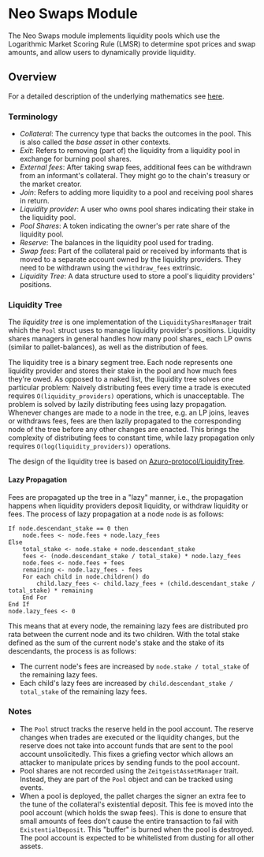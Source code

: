 # Neo Swaps Module

The Neo Swaps module implements liquidity pools which use the Logarithmic Market
Scoring Rule (LMSR) to determine spot prices and swap amounts, and allow users
to dynamically provide liquidity.

## Overview

For a detailed description of the underlying mathematics see [here][docslink].

### Terminology

- _Collateral_: The currency type that backs the outcomes in the pool. This is
  also called the _base asset_ in other contexts.
- _Exit_: Refers to removing (part of) the liquidity from a liquidity pool in
  exchange for burning pool shares.
- _External fees_: After taking swap fees, additional fees can be withdrawn from
  an informant's collateral. They might go to the chain's treasury or the market
  creator.
- _Join_: Refers to adding more liquidity to a pool and receiving pool shares in
  return.
- _Liquidity provider_: A user who owns pool shares indicating their stake in
  the liquidity pool.
- _Pool Shares_: A token indicating the owner's per rate share of the liquidity
  pool.
- _Reserve_: The balances in the liquidity pool used for trading.
- _Swap fees_: Part of the collateral paid or received by informants that is
  moved to a separate account owned by the liquidity providers. They need to be
  withdrawn using the `withdraw_fees` extrinsic.
- _Liquidity Tree_: A data structure used to store a pool's liquidity providers'
  positions.

### Liquidity Tree

The _liquidity tree_ is one implementation of the `LiquiditySharesManager` trait
which the `Pool` struct uses to manage liquidity provider's positions. Liquidity
shares managers in general handles how many pool shares\_ each LP owns (similar
to pallet-balances), as well as the distribution of fees.

The liquidity tree is a binary segment tree. Each node represents one liquidity
provider and stores their stake in the pool and how much fees they're owed. As
opposed to a naked list, the liquidity tree solves one particular problem:
Naively distributing fees every time a trade is executed requires
`O(liquidity_providers)` operations, which is unacceptable. The problem is
solved by lazily distributing fees using lazy propagation. Whenever changes are
made to a node in the tree, e.g. an LP joins, leaves or withdraws fees, fees are
then lazily propagated to the corresponding node of the tree before any other
changes are enacted. This brings the complexity of distributing fees to constant
time, while lazy propagation only requires `O(log(liquidity_providers))`
operations.

The design of the liquidity tree is based on
[Azuro-protocol/LiquidityTree](https://github.com/Azuro-protocol/LiquidityTree).

#### Lazy Propagation

Fees are propagated up the tree in a "lazy" manner, i.e., the propagation
happens when liquidity providers deposit liquidity, or withdraw liquidity or
fees. The process of lazy propagation at a node `node` is as follows:

```
If node.descendant_stake == 0 then
    node.fees <- node.fees + node.lazy_fees
Else
    total_stake <- node.stake + node.descendant_stake
    fees <- (node.descendant_stake / total_stake) * node.lazy_fees
    node.fees <- node.fees + fees
    remaining <- node.lazy_fees - fees
    For each child in node.children() do
        child.lazy_fees <- child.lazy_fees + (child.descendant_stake / total_stake) * remaining
    End For
End If
node.lazy_fees <- 0
```

This means that at every node, the remaining lazy fees are distributed pro rata
between the current node and its two children. With the total stake defined as
the sum of the current node's stake and the stake of its descendants, the
process is as follows:

- The current node's fees are increased by `node.stake / total_stake` of the
  remaining lazy fees.
- Each child's lazy fees are increased by `child.descendant_stake / total_stake`
  of the remaining lazy fees.

### Notes

- The `Pool` struct tracks the reserve held in the pool account. The reserve
  changes when trades are executed or the liquidity changes, but the reserve
  does not take into account funds that are sent to the pool account
  unsolicitedly. This fixes a griefing vector which allows an attacker to
  manipulate prices by sending funds to the pool account.
- Pool shares are not recorded using the `ZeitgeistAssetManager` trait. Instead,
  they are part of the `Pool` object and can be tracked using events.
- When a pool is deployed, the pallet charges the signer an extra fee to the
  tune of the collateral's existential deposit. This fee is moved into the pool
  account (which holds the swap fees). This is done to ensure that small amounts
  of fees don't cause the entire transaction to fail with `ExistentialDeposit`.
  This "buffer" is burned when the pool is destroyed. The pool account is
  expected to be whitelisted from dusting for all other assets.

[docslink]: ./docs/docs.pdf
